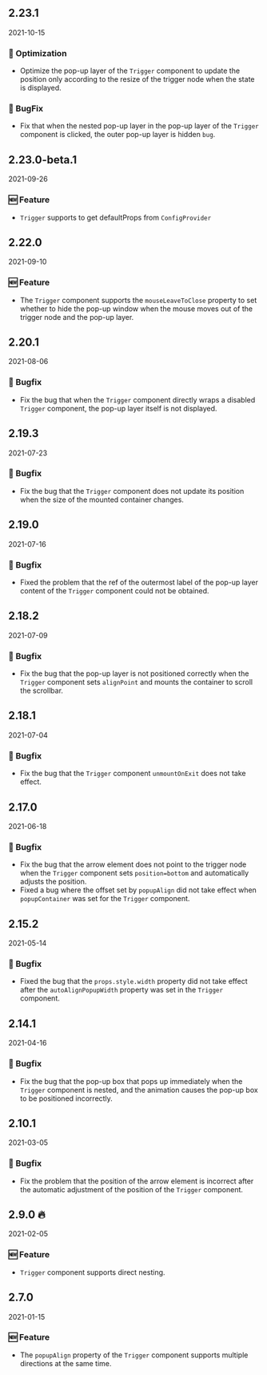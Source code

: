 ## 2.23.1

2021-10-15

### 💎 Optimization

- Optimize the pop-up layer of the `Trigger` component to update the position only according to the resize of the trigger node when the state is displayed.

### 🐛 BugFix

- Fix that when the nested pop-up layer in the pop-up layer of the `Trigger` component is clicked, the outer pop-up layer is hidden `bug`.

## 2.23.0-beta.1

2021-09-26

### 🆕 Feature

- `Trigger` supports to get defaultProps from `ConfigProvider`

## 2.22.0

2021-09-10

### 🆕 Feature

- The `Trigger` component supports the `mouseLeaveToClose` property to set whether to hide the pop-up window when the mouse moves out of the trigger node and the pop-up layer.

## 2.20.1

2021-08-06

### 🐛 Bugfix

- Fix the bug that when the `Trigger` component directly wraps a disabled `Trigger` component, the pop-up layer itself is not displayed.

## 2.19.3

2021-07-23

### 🐛 Bugfix

- Fix the bug that the `Trigger` component does not update its position when the size of the mounted container changes.

## 2.19.0

2021-07-16

### 🐛 Bugfix

- Fixed the problem that the ref of the outermost label of the pop-up layer content of the `Trigger` component could not be obtained.

## 2.18.2

2021-07-09

### 🐛 Bugfix

- Fix the bug that the pop-up layer is not positioned correctly when the `Trigger` component sets `alignPoint` and mounts the container to scroll the scrollbar.

## 2.18.1

2021-07-04

### 🐛 Bugfix

- Fix the bug that the `Trigger` component `unmountOnExit` does not take effect.

## 2.17.0

2021-06-18

### 🐛 Bugfix

- Fix the bug that the arrow element does not point to the trigger node when the `Trigger` component sets `position=bottom` and automatically adjusts the position.
- Fixed a bug where the offset set by `popupAlign` did not take effect when `popupContainer` was set for the `Trigger` component.

## 2.15.2

2021-05-14

### 🐛 Bugfix

- Fixed the bug that the `props.style.width` property did not take effect after the `autoAlignPopupWidth` property was set in the `Trigger` component.



## 2.14.1

2021-04-16

### 🐛 Bugfix

- Fix the bug that the pop-up box that pops up immediately when the `Trigger` component is nested, and the animation causes the pop-up box to be positioned incorrectly.

## 2.10.1

2021-03-05

### 🐛 Bugfix

- Fix the problem that the position of the arrow element is incorrect after the automatic adjustment of the position of the `Trigger` component.

## 2.9.0 🔥

2021-02-05

### 🆕 Feature

- `Trigger` component supports direct nesting.

## 2.7.0

2021-01-15

### 🆕 Feature

- The `popupAlign` property of the `Trigger` component supports multiple directions at the same time.

